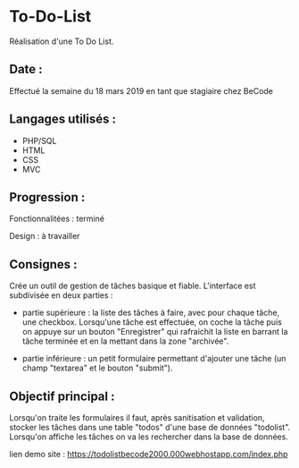# To-Do-List

Réalisation d'une To Do List.


## Date :

Effectué la semaine du 18 mars 2019 en tant que stagiaire chez BeCode

## Langages utilisés :

+ PHP/SQL
+ HTML
+ CSS
+ MVC


## Progression :

Fonctionnalitées : terminé

Design : à travailler

## Consignes :

Crée un outil de gestion de tâches basique et fiable. L'interface est subdivisée en deux parties :

+ partie supérieure : la liste des tâches à faire, avec pour chaque tâche,   une checkbox. Lorsqu'une tâche est effectuée, on coche la tâche puis on appuye sur un bouton "Enregistrer" qui rafraichit la liste en barrant la tâche terminée et en la mettant dans la zone "archivée".

+ partie inférieure : un petit formulaire permettant d'ajouter une tâche (un champ "textarea" et le bouton "submit").

## Objectif principal :

Lorsqu'on traite les formulaires il faut, après sanitisation et validation, stocker les tâches dans une table "todos" d'une base de données "todolist".
Lorsqu'on affiche les tâches on va les rechercher dans la base de données.

lien demo site : https://todolistbecode2000.000webhostapp.com/index.php
